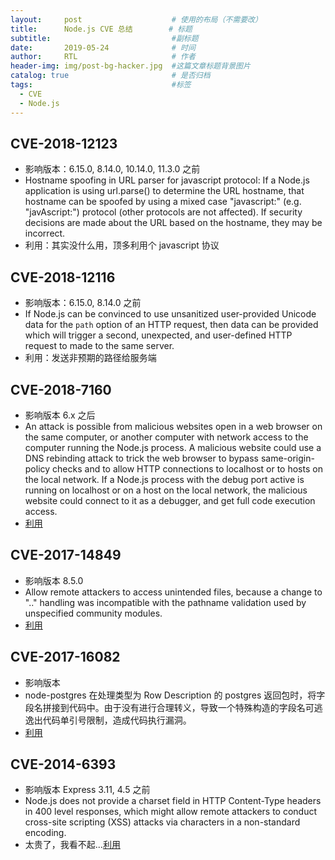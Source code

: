 ```yaml
---
layout:     post                    # 使用的布局（不需要改）
title:      Node.js CVE 总结        # 标题
subtitle:                           #副标题
date:       2019-05-24              # 时间
author:     RTL                     # 作者
header-img: img/post-bg-hacker.jpg  #这篇文章标题背景图片
catalog: true                       # 是否归档
tags:                               #标签
  - CVE
  - Node.js
---
```


## CVE-2018-12123

- 影响版本：6.15.0, 8.14.0, 10.14.0, 11.3.0 之前
- Hostname spoofing in URL parser for javascript protocol: If a Node.js application is using url.parse() to determine the URL hostname, that hostname can be spoofed by using a mixed case "javascript:" (e.g. "javAscript:") protocol (other protocols are not affected). If security decisions are made about the URL based on the hostname, they may be incorrect.
- 利用：其实没什么用，顶多利用个 javascript 协议

## CVE-2018-12116

- 影响版本：6.15.0, 8.14.0 之前
- If Node.js can be convinced to use unsanitized user-provided Unicode data for the `path` option of an HTTP request, then data can be provided which will trigger a second, unexpected, and user-defined HTTP request to made to the same server.
- 利用：发送非预期的路径给服务端

## CVE-2018-7160

- 影响版本 6.x 之后
- An attack is possible from malicious websites open in a web browser on the same computer, or another computer with network access to the computer running the Node.js process. A malicious website could use a DNS rebinding attack to trick the web browser to bypass same-origin-policy checks and to allow HTTP connections to localhost or to hosts on the local network. If a Node.js process with the debug port active is running on localhost or on a host on the local network, the malicious website could connect to it as a debugger, and get full code execution access.
- [利用](http://bluec0re.blogspot.com/2018/03/cve-2018-7160-pwning-nodejs-developers.html)

## CVE-2017-14849

- 影响版本 8.5.0
- Allow remote attackers to access unintended files, because a change to ".." handling was incompatible with the pathname validation used by unspecified community modules.
- [利用](https://github.com/vulhub/vulhub/tree/master/node/CVE-2017-14849)

## CVE-2017-16082

- 影响版本
- node-postgres 在处理类型为 Row Description 的 postgres 返回包时，将字段名拼接到代码中。由于没有进行合理转义，导致一个特殊构造的字段名可逃逸出代码单引号限制，造成代码执行漏洞。
- [利用](https://github.com/vulhub/vulhub/tree/master/node/CVE-2017-16082)

## CVE-2014-6393

- 影响版本 Express 3.11, 4.5 之前
- Node.js does not provide a charset field in HTTP Content-Type headers in 400 level responses, which might allow remote attackers to conduct cross-site scripting (XSS) attacks via characters in a non-standard encoding.
- 太贵了，我看不起...[利用](https://vuldb.com/?id.105127)
